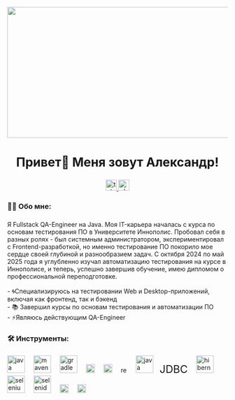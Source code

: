 <br clear="both">

<div align="center">
  <img height="300" width="600" src="https://user-images.githubusercontent.com/74038190/225813708-98b745f2-7d22-48cf-9150-083f1b00d6c9.gif"  />
</div>

###

<h1 align="center">Привет👋 Меня зовут Александр!</h1>

###

###
<div align="center">
  <a href="https://t.me/KRAtos025" target="_blank">
    <img src="https://img.shields.io/static/v1?message=Telegram&logo=telegram&label=&color=2CA5E0&logoColor=white&labelColor=&style=for-the-badge" height="25" alt="telegram logo"  />
  </a>
   <a href="https://vk.com/kratos025" target="_blank">
  <img src="https://img.shields.io/static/v1?message=VK&logo=vk&label=&color=0077FF&logoColor=white&labelColor=&style=for-the-badge" height="25" alt="vk logo" />
</a>
</div>

###

<h3 align="left">👩‍💻  Обо мне:</h3>

###

<p align="left">Я Fullstack QA-Engineer на Java. Моя IT-карьера началась с курса по основам тестирования ПО в Университете Иннополис. Пробовал себя в разных ролях - был системным администратором, экспериментировал с Frontend-разработкой, но именно тестирование ПО покорило мое сердце своей глубиной и разнообразием задач. С октября 2024 по май 2025 года я углубленно изучал автоматизацию тестирования на курсе в Иннополисе, и теперь, успешно завершив обучение, имею дипломом о профессиональной переподготовке.<br><br>- 🌀Специализируюсь на тестировании Web и Desktop-приложений, включая как фронтенд, так и бэкенд <br>- 📚 Завершил курсы по основам тестирования и автоматизации ПО<br>- ⚡Являюсь действующим QA-Engineer</p>

###

<h3 align="left">🛠 Инструменты:</h3>

###

<div align="left">
<img src="https://cdn.jsdelivr.net/gh/devicons/devicon/icons/java/java-original.svg" height="40" alt="java logo" />
<img width="12" />
<img src="https://cdn.jsdelivr.net/gh/devicons/devicon/icons/maven/maven-original.svg" height="40" alt="maven logo" />
<img width="12" />
<img src="https://cdn.jsdelivr.net/gh/devicons/devicon/icons/gradle/gradle-original-wordmark.svg" height="40" alt="gradle logo" />
<img width="12" />
<img src="https://img.shields.io/badge/JUnit-25A162?style=for-the-badge&logo=junit5&logoColor=white" height="20" alt="junit logo" />
<img width="12" />
<img src="https://img.shields.io/badge/TestNG-DD0031?style=for-the-badge&logo=testng&logoColor=white" height="20" alt="testng logo" />
<img width="12" />
<img src="https://raw.githubusercontent.com/rest-assured/rest-assured/master/rest-assured-logo-green.png" height=15" alt="rest assured logo" />
<img width="12" />
<img src="https://cdn.jsdelivr.net/gh/devicons/devicon/icons/java/java-original-wordmark.svg" height="40" alt="java logo" />
<span style="font-size: 24px; margin-left: 10px;">JDBC</span>
<img width="12" />
<img src="https://cdn.jsdelivr.net/gh/devicons/devicon/icons/hibernate/hibernate-original-wordmark.svg" height="40" alt="hibernate logo" />
<img width="12" />
<img src="https://cdn.jsdelivr.net/gh/devicons/devicon/icons/selenium/selenium-original.svg" height="40" alt="selenium logo" />
<img width="12" />
<img src="https://selenide.org/images/selenide-logo-big.png" height="40" alt="selenide logo" />
<img width="12" />
<img src="https://img.shields.io/badge/JUnit-25A162?style=for-the-badge&logo=junit5&logoColor=white" height="20" alt="junit logo" />
<img width="12" />
<img src="https://img.shields.io/badge/Allure_Report-FF4A4A?style=for-the-badge&logo=allure&logoColor=white" height="20" alt="allure logo" />
<img width="12" />
